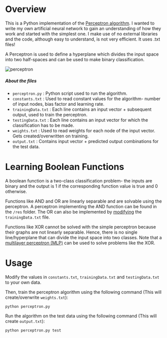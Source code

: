# Overview
This is a Python implementation of the <a href="https://en.wikipedia.org/wiki/Perceptron#Learning_algorithm">Perceptron algorithm</a>. I wanted to write my own artificial neural network to gain an understanding of how they work and started with the simplest one. I make use of no external libraries and the code, although easy to understand, is not very efficient. It uses .txt files!

A Perceptron is used to define a hyperplane which divides the input space into two half-spaces and can be used to make binary classification.

![perceptron](https://raw.githubusercontent.com/ckjoshi9/Perceptron/master/perceptron.png)

##### About the files
* `perceptron.py` : Python script used to run the algorithm.
* `constants.txt` : Used to read constant values for the algorithm- number of input nodes, bias factor and learning rate.
* `trainingData.txt` : Each line contains an input vector + subsequent output, used to train the perceptron.
* `testingData.txt` : Each line contains an input vector for which the classification has to be made.
* `weights.txt` : Used to read weights for each node of the input vector. Gets created/overwritten on training.
* `output.txt` : Contains input vector + predicted output combinations for the test data.

# Learning Boolean Functions
A boolean function is a two-class classification problem- the inputs are binary and the output is 1 if the corresponding function value is true and 0 otherwise.

Functions like AND and OR are linearly separable and are solvable using the perceptron. A perceptron implementing the AND function can be found in the `/res` folder. The OR can also be implemented by [modifying](https://github.com/ckjoshi9/Perceptron#usage) the `trainingData.txt` file.

Functions like XOR cannot be solved with the simple perceptron because their graphs are not linearly separable. Hence, there is no single line/hyperplane that can divide the input space into two classes. Note that a [multilayer perceptron (MLP)](https://en.wikipedia.org/wiki/Multilayer_perceptron) can be used to solve problems like the XOR.

# Usage
Modify the values in `constants.txt`, `trainingData.txt` and `testingData.txt` to your own data.

Then, train the perceptron algorithm using the following command (This will create/overwrite `weights.txt`):
```
python perceptron.py
```

Run the algorithm on the test data using the following command (This will create `output.txt`):
```
python perceptron.py test
```
